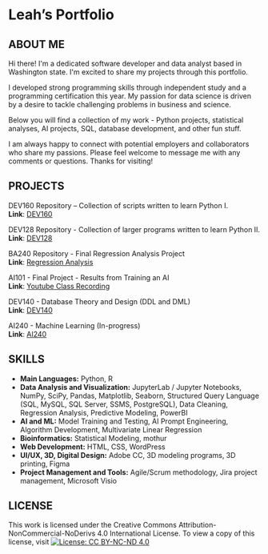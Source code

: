 # Leah’s Portfolio 

## ABOUT ME
Hi there! I'm a dedicated software developer and data analyst based in Washington state. I'm excited to share my projects through this portfolio. 

I developed strong programming skills through independent study and a programming certification this year. My passion for data science is driven by a desire to tackle challenging problems in business and science. 

Below you will find a collection of my work - Python projects, statistical analyses, AI projects, SQL, database development, and other fun stuff.

I am always happy to connect with potential employers and collaborators who share my passions. Please feel welcome to message me with any comments or questions. Thanks for visiting!


## PROJECTS
DEV160 Repository – Collection of scripts written to learn Python I. <br />
**Link**: [DEV160]( https://github.com/gitplants/Dev160)

DEV128 Repository - Collection of larger programs written to learn Python II. <br />
**Link**: [DEV128](https://github.com/gitplants/DEV128---Python.git)

BA240 Repository - Final Regression Analysis Project<br />
**Link**: [Regression Analysis](https://github.com/gitplants/Discrete-Math.git)

AI101 - Final Project - Results from Training an AI<br />
**Link**: [Youtube Class Recording](https://www.youtube.com/watch?v=KTVI6keVRbs&t=620s)

DEV140 - Database Theory and Design (DDL and DML)<br />
**Link**: [DEV140](https://github.com/gitplants/DEV140)

AI240 - Machine Learning (In-progress)<br />
**Link**: [AI240](https://github.com/gitplants/AI240)



## SKILLS
- **Main Languages:** Python, R
- **Data Analysis and Visualization:** JupyterLab / Jupyter Notebooks, NumPy, SciPy, Pandas, Matplotlib, Seaborn, Structured Query Language (SQL, MySQL, SQL Server, SSMS, PostgreSQL), Data Cleaning, Regression Analysis, Predictive Modeling, PowerBI
- **AI and ML:** Model Training and Testing, AI Prompt Engineering, Algorithm Development, Multivariate Linear Regression
- **Bioinformatics:** Statistical Modeling, mothur
- **Web Development:** HTML, CSS, WordPress
- **UI/UX, 3D, Digital Design:** Adobe CC, 3D modeling programs, 3D printing, Figma
- **Project Management and Tools:** Agile/Scrum methodology, Jira project management, Microsoft Visio 


 ## LICENSE
This work is licensed under the Creative Commons Attribution-NonCommercial-NoDerivs 4.0 International License. To view a copy of this license, visit [![License: CC BY-NC-ND 4.0](https://licensebuttons.net/l/by-nc-nd/4.0/88x31.png)](https://creativecommons.org/licenses/by-nc-nd/4.0/)

<!---
gitplants/gitplants is a ✨ special ✨ repository because its `README.md` (this file) appears on your GitHub profile.
You can click the Preview link to take a look at your changes.
--->
